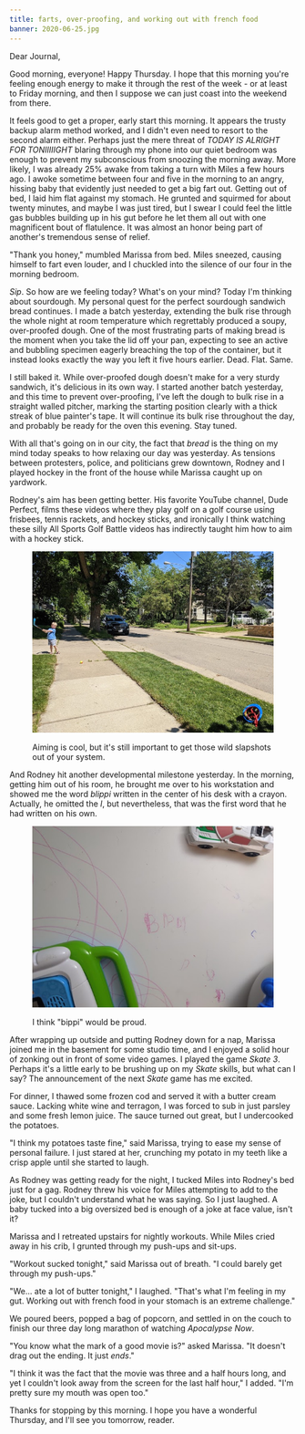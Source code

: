 ```yaml
---
title: farts, over-proofing, and working out with french food
banner: 2020-06-25.jpg
---
```


Dear Journal,

Good morning, everyone!  Happy Thursday.  I hope that this morning
you're feeling enough energy to make it through the rest of the week -
or at least to Friday morning, and then I suppose we can just coast
into the weekend from there.

It feels good to get a proper, early start this morning.  It appears
the trusty backup alarm method worked, and I didn't even need to
resort to the second alarm either.  Perhaps just the mere threat of
_TODAY IS ALRIGHT FOR TONIIIIIGHT_ blaring through my phone into our
quiet bedroom was enough to prevent my subconscious from snoozing the
morning away.  More likely, I was already 25% awake from taking a turn
with Miles a few hours ago.  I awoke sometime between four and five in
the morning to an angry, hissing baby that evidently just needed to
get a big fart out.  Getting out of bed, I laid him flat against my
stomach.  He grunted and squirmed for about twenty minutes, and maybe
I was just tired, but I swear I could feel the little gas bubbles
building up in his gut before he let them all out with one magnificent
bout of flatulence.  It was almost an honor being part of another's
tremendous sense of relief.

"Thank you honey," mumbled Marissa from bed.  Miles sneezed, causing
himself to fart even louder, and I chuckled into the silence of our
four in the morning bedroom.

_Sip_.  So how are we feeling today?  What's on your mind?  Today I'm
thinking about sourdough.  My personal quest for the perfect sourdough
sandwich bread continues.  I made a batch yesterday, extending the
bulk rise through the whole night at room temperature which
regrettably produced a soupy, over-proofed dough.  One of the most
frustrating parts of making bread is the moment when you take the lid
off your pan, expecting to see an active and bubbling specimen eagerly
breaching the top of the container, but it instead looks exactly the
way you left it five hours earlier.  Dead.  Flat.  Same.

I still baked it.  While over-proofed dough doesn't make for a very
sturdy sandwich, it's delicious in its own way.  I started another
batch yesterday, and this time to prevent over-proofing, I've left the
dough to bulk rise in a straight walled pitcher, marking the starting
position clearly with a thick streak of blue painter's tape.  It will
continue its bulk rise throughout the day, and probably be ready for
the oven this evening.  Stay tuned.

With all that's going on in our city, the fact that _bread_ is the
thing on my mind today speaks to how relaxing our day was yesterday.
As tensions between protesters, police, and politicians grew downtown,
Rodney and I played hockey in the front of the house while Marissa
caught up on yardwork.

Rodney's aim has been getting better.  His favorite YouTube channel,
Dude Perfect, films these videos where they play golf on a golf course
using frisbees, tennis rackets, and hockey sticks, and ironically I
think watching these silly All Sports Golf Battle videos has
indirectly taught him how to aim with a hockey stick.

<figure>
  <a href="/images/hockey-in-the-sidewalk.jpg">
    <img alt="hockey in the sidewalk" src="/images/hockey-in-the-sidewalk.jpg"/>
  </a>
  <figcaption>
    <p>Aiming is cool, but it's still important to get those wild
slapshots out of your system.</p>
  </figcaption>
</figure>

And Rodney hit another developmental milestone yesterday.  In the
morning, getting him out of his room, he brought me over to his
workstation and showed me the word _blippi_ written in the center of
his desk with a crayon.  Actually, he omitted the _l_, but
nevertheless, that was the first word that he had written on his own.

<figure>
  <a href="/images/bippi.jpg">
    <img alt="bippi" src="/images/bippi.jpg"/>
  </a>
  <figcaption>
    <p>I think "bippi" would be proud.</p>
  </figcaption>
</figure>

After wrapping up outside and putting Rodney down for a nap, Marissa
joined me in the basement for some studio time, and I enjoyed a solid
hour of zonking out in front of some video games.  I played the game
_Skate 3_.  Perhaps it's a little early to be brushing up on my
_Skate_ skills, but what can I say?  The announcement of the next
_Skate_ game has me excited.

For dinner, I thawed some frozen cod and served it with a butter cream
sauce.  Lacking white wine and terragon, I was forced to sub in just
parsley and some fresh lemon juice.  The sauce turned out great, but I
undercooked the potatoes.

"I think my potatoes taste fine," said Marissa, trying to ease my
sense of personal failure.  I just stared at her, crunching my potato
in my teeth like a crisp apple until she started to laugh.

As Rodney was getting ready for the night, I tucked Miles into
Rodney's bed just for a gag.  Rodney threw his voice for Miles
attempting to add to the joke, but I couldn't understand what he was
saying.  So I just laughed.  A baby tucked into a big oversized bed is
enough of a joke at face value, isn't it?

Marissa and I retreated upstairs for nightly workouts.  While Miles
cried away in his crib, I grunted through my push-ups and sit-ups.

"Workout sucked tonight," said Marissa out of breath.  "I could barely
get through my push-ups."

"We... ate a lot of butter tonight," I laughed.  "That's what I'm
feeling in my gut.  Working out with french food in your stomach is an
extreme challenge."

We poured beers, popped a bag of popcorn, and settled in on the couch
to finish our three day long marathon of watching _Apocalypse Now_.

"You know what the mark of a good movie is?" asked Marissa.  "It
doesn't drag out the ending.  It just _ends_."

"I think it was the fact that the movie was three and a half hours
long, and yet I couldn't look away from the screen for the last half
hour," I added.  "I'm pretty sure my mouth was open too."

Thanks for stopping by this morning.  I hope you have a wonderful
Thursday, and I'll see you tomorrow, reader.
